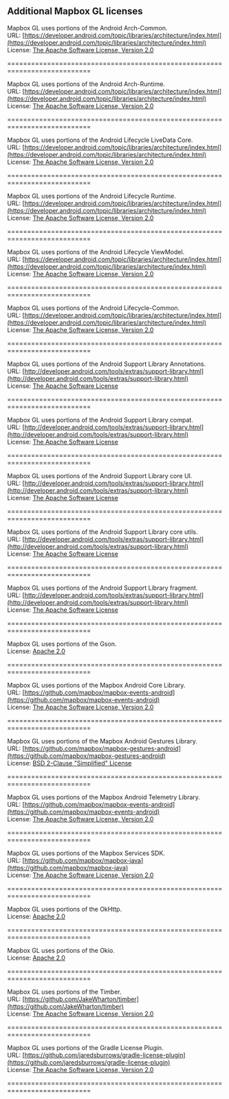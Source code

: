 <!-- This file was generated. Use `make android-license` to update. -->  
## Additional Mapbox GL licenses  
Mapbox GL uses portions of the Android Arch-Common.  
URL: [https://developer.android.com/topic/libraries/architecture/index.html](https://developer.android.com/topic/libraries/architecture/index.html)  
License: [The Apache Software License, Version 2.0](http://www.apache.org/licenses/LICENSE-2.0.txt)

===========================================================================

Mapbox GL uses portions of the Android Arch-Runtime.  
URL: [https://developer.android.com/topic/libraries/architecture/index.html](https://developer.android.com/topic/libraries/architecture/index.html)  
License: [The Apache Software License, Version 2.0](http://www.apache.org/licenses/LICENSE-2.0.txt)

===========================================================================

Mapbox GL uses portions of the Android Lifecycle LiveData Core.  
URL: [https://developer.android.com/topic/libraries/architecture/index.html](https://developer.android.com/topic/libraries/architecture/index.html)  
License: [The Apache Software License, Version 2.0](http://www.apache.org/licenses/LICENSE-2.0.txt)

===========================================================================

Mapbox GL uses portions of the Android Lifecycle Runtime.  
URL: [https://developer.android.com/topic/libraries/architecture/index.html](https://developer.android.com/topic/libraries/architecture/index.html)  
License: [The Apache Software License, Version 2.0](http://www.apache.org/licenses/LICENSE-2.0.txt)

===========================================================================

Mapbox GL uses portions of the Android Lifecycle ViewModel.  
URL: [https://developer.android.com/topic/libraries/architecture/index.html](https://developer.android.com/topic/libraries/architecture/index.html)  
License: [The Apache Software License, Version 2.0](http://www.apache.org/licenses/LICENSE-2.0.txt)

===========================================================================

Mapbox GL uses portions of the Android Lifecycle-Common.  
URL: [https://developer.android.com/topic/libraries/architecture/index.html](https://developer.android.com/topic/libraries/architecture/index.html)  
License: [The Apache Software License, Version 2.0](http://www.apache.org/licenses/LICENSE-2.0.txt)

===========================================================================

Mapbox GL uses portions of the Android Support Library Annotations.  
URL: [http://developer.android.com/tools/extras/support-library.html](http://developer.android.com/tools/extras/support-library.html)  
License: [The Apache Software License](http://www.apache.org/licenses/LICENSE-2.0.txt)

===========================================================================

Mapbox GL uses portions of the Android Support Library compat.  
URL: [http://developer.android.com/tools/extras/support-library.html](http://developer.android.com/tools/extras/support-library.html)  
License: [The Apache Software License](http://www.apache.org/licenses/LICENSE-2.0.txt)

===========================================================================

Mapbox GL uses portions of the Android Support Library core UI.  
URL: [http://developer.android.com/tools/extras/support-library.html](http://developer.android.com/tools/extras/support-library.html)  
License: [The Apache Software License](http://www.apache.org/licenses/LICENSE-2.0.txt)

===========================================================================

Mapbox GL uses portions of the Android Support Library core utils.  
URL: [http://developer.android.com/tools/extras/support-library.html](http://developer.android.com/tools/extras/support-library.html)  
License: [The Apache Software License](http://www.apache.org/licenses/LICENSE-2.0.txt)

===========================================================================

Mapbox GL uses portions of the Android Support Library fragment.  
URL: [http://developer.android.com/tools/extras/support-library.html](http://developer.android.com/tools/extras/support-library.html)  
License: [The Apache Software License](http://www.apache.org/licenses/LICENSE-2.0.txt)

===========================================================================

Mapbox GL uses portions of the Gson.  
License: [Apache 2.0](http://www.apache.org/licenses/LICENSE-2.0.txt)

===========================================================================

Mapbox GL uses portions of the Mapbox Android Core Library.  
URL: [https://github.com/mapbox/mapbox-events-android](https://github.com/mapbox/mapbox-events-android)  
License: [The Apache Software License, Version 2.0](http://www.apache.org/licenses/LICENSE-2.0.txt)

===========================================================================

Mapbox GL uses portions of the Mapbox Android Gestures Library.  
URL: [https://github.com/mapbox/mapbox-gestures-android](https://github.com/mapbox/mapbox-gestures-android)  
License: [BSD 2-Clause "Simplified" License](https://raw.githubusercontent.com/mapbox/mapbox-gestures-android/master/LICENSE.md)

===========================================================================

Mapbox GL uses portions of the Mapbox Android Telemetry Library.  
URL: [https://github.com/mapbox/mapbox-events-android](https://github.com/mapbox/mapbox-events-android)  
License: [The Apache Software License, Version 2.0](http://www.apache.org/licenses/LICENSE-2.0.txt)

===========================================================================

Mapbox GL uses portions of the Mapbox Services SDK.  
URL: [https://github.com/mapbox/mapbox-java](https://github.com/mapbox/mapbox-java)  
License: [The Apache Software License, Version 2.0](http://www.apache.org/licenses/LICENSE-2.0.txt)

===========================================================================

Mapbox GL uses portions of the OkHttp.  
License: [Apache 2.0](http://www.apache.org/licenses/LICENSE-2.0.txt)

===========================================================================

Mapbox GL uses portions of the Okio.  
License: [Apache 2.0](http://www.apache.org/licenses/LICENSE-2.0.txt)

===========================================================================

Mapbox GL uses portions of the Timber.  
URL: [https://github.com/JakeWharton/timber](https://github.com/JakeWharton/timber)  
License: [The Apache Software License, Version 2.0](http://www.apache.org/licenses/LICENSE-2.0.txt)

===========================================================================

Mapbox GL uses portions of the Gradle License Plugin.  
URL: [https://github.com/jaredsburrows/gradle-license-plugin](https://github.com/jaredsburrows/gradle-license-plugin)  
License: [The Apache Software License, Version 2.0](http://www.apache.org/licenses/LICENSE-2.0.txt)

===========================================================================

